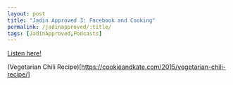 ```yaml
---
layout: post
title: "Jadin Approved 3: Facebook and Cooking"
permalink: /jadinapproved/:title/
tags: [JadinApproved,Podcasts]
---
```

[Listen here!](https://soundcloud.com/jadinapproved/3-facebook-and-cooking)

(Vegetarian Chili Recipe)[https://cookieandkate.com/2015/vegetarian-chili-recipe/]